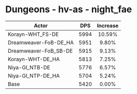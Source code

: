 # Dungeons - hv-as - night_fae
| Actor | DPS | Increase |
|---|:---:|:---:|
|Korayn-WHT_FS-DE|5994|10.59%|
|Dreamweaver-FoB-DE_HA|5951|9.80%|
|Dreamweaver-FoB_SB-DE|5915|9.13%|
|Korayn-WHT-DE_HA|5813|7.25%|
|Niya-GI_NTB-DE|5776|6.57%|
|Niya-GI_NTP-DE_HA|5704|5.24%|
|Base|5420|0.00%|
